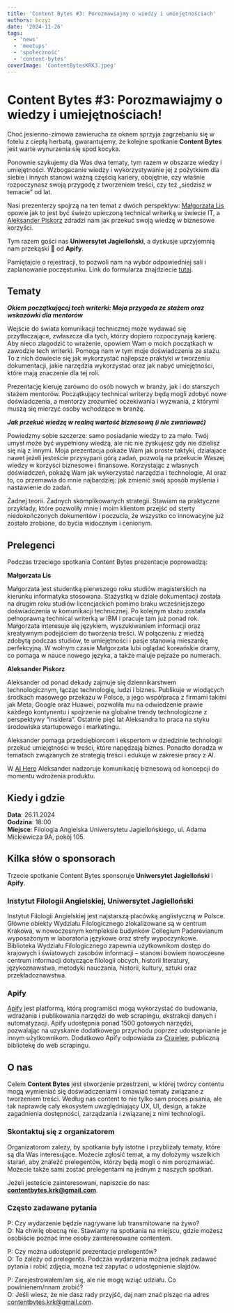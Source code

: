 ```yaml
---
title: 'Content Bytes #3: Porozmawiajmy o wiedzy i umiejętnościach'
authors: bczyz
date: '2024-11-26'
tags:
  - 'news'
  - 'meetups'
  - 'społeczność'
  - 'content-bytes'
coverImage: 'ContentBytesKRK3.jpeg'
---
```


# Content Bytes #3: Porozmawiajmy o wiedzy i umiejętnościach!

Choć jesienno-zimowa zawierucha za oknem sprzyja zagrzebaniu się w fotelu z
ciepłą herbatą, gwarantujemy, że kolejne spotkanie **Content Bytes** jest warte
wynurzenia się spod kocyka.

<!--truncate-->

Ponownie szykujemy dla Was dwa tematy, tym razem w obszarze wiedzy i
umiejętności. Wzbogacanie wiedzy i wykorzystywanie jej z pożytkiem dla siebie i
innych stanowi ważną częścią kariery, obojętnie, czy właśnie rozpoczynasz swoją
przygodę z tworzeniem treści, czy też „siedzisz w temacie” od lat.

Nasi prezenterzy spojrzą na ten temat z dwóch perspektyw:
[Małgorzata Lis](https://www.linkedin.com/in/lis-malgorzata/) opowie jak to jest
być świeżo upieczoną technical writerką w świecie IT, a
[Aleksander Piskorz](https://www.linkedin.com/in/aleksanderpiskorz/) zdradzi nam
jak przekuć swoją wiedzę w biznesowe korzyści.

Tym razem gości nas **Uniwersytet Jagielloński**, a dyskusje uprzyjemnią nam
przekąski :pizza: od **Apify**.

Pamiętajcie o rejestracji, to pozwoli nam na wybór odpowiedniej sali i
zaplanowanie poczęstunku. Link do formularza znajdziecie
[tutaj](https://forms.gle/jNPKssKkdxeuCqMJ6).

## Tematy

**_Okiem początkującej tech writerki: Moja przygoda ze stażem oraz wskazówki dla
mentorów_**

Wejście do świata komunikacji technicznej może wydawać się przytłaczające,
zwłaszcza dla tych, którzy dopiero rozpoczynają karierę. Aby nieco złagodzić to
wrażenie, opowiem Wam o moich początkach w zawodzie tech writerki. Pomogą nam w
tym moje doświadczenia ze stażu. To z nich dowiecie się jak wykorzystać
najlepsze praktyki w tworzeniu dokumentacji, jakie narzędzia wykorzystać oraz
jak nabyć umiejętności, które mają znaczenie dla tej roli.

Prezentację kieruję zarówno do osób nowych w branży, jak i do starszych stażem
mentorów. Początkujący technical writerzy będą mogli zdobyć nowe doświadczenia,
a mentorzy zrozumieć oczekiwania i wyzwania, z którymi muszą się mierzyć osoby
wchodzące w branżę.

**_Jak przekuć wiedzę w realną wartość biznesową (i nie zwariować)_**

Powiedzmy sobie szczerze: samo posiadanie wiedzy to za mało. Twój umysł może być
wypełniony wiedzą, ale nic nie zyskujesz gdy nie dzielisz się nią z innymi. Moja
prezentacja pokaże Wam jak proste taktyki, działajace nawet jeżeli jesteście
przysypani górą zadań, pozwolą na przekucie Waszej wiedzy w korzyści biznesowe i
finansowe. Korzystając z własnych doświadczeń, pokażę Wam jak wykorzystać
narzędzia i technologie, AI oraz to, co przemawia do mnie najbardziej: jak
zmienić swój sposób myślenia i nastawienie do zadań.

Żadnej teorii. Żadnych skomplikowanych strategii. Stawiam na praktyczne
przykłady, które pozwoliły mnie i moim klientom przejść od sterty
niedokończonych dokumentów i poczucia, że wszystko co innowacyjne już zostało
zrobione, do bycia widocznym i cenionym.

## Prelegenci

Podczas trzeciego spotkania Content Bytes prezentacje poprowadzą:

**Małgorzata Lis**

Małgorzata jest studentką pierwszego roku studiów magisterskich na kierunku
informatyka stosowana. Stażystką w dziale dokumentacji została na drugim roku
studiów licencjackich pomimo braku wcześniejszego doświadczenia w komunikacji
technicznej. Po kolejnym stażu została pełnoprawną technical writerką w IBM i
pracuje tam już ponad rok. Małgorzata interesuje się językiem, wyszukiwaniem
informacji oraz kreatywnym podejściem do tworzenia treści. W połączeniu z wiedzą
zdobytą podczas studiów, te umiejętności i pasje stanowią mieszankę perfekcyjną.
W wolnym czasie Małgorzata lubi oglądać koreańskie dramy, co pomaga w nauce
nowego języka, a także maluje pejzaże po numerach.

**Aleksander Piskorz**

Aleksander od ponad dekady zajmuje się dziennikarstwem technologicznym, łącząc
technologię, ludzi i biznes. Publikuje w wiodących środkach masowego przekazu w
Polsce, a jego współpraca z firmami takimi jak Meta, Google oraz Huawei,
pozwoliła mu na odwiedzenie prawie każdego kontynentu i spojrzenie na globalne
trendy technologiczne z perspektywy “insidera”. Ostatnie pięć lat Aleksandra to
praca na styku środowiska startupowego i marketingu.

Aleksander pomaga przedsiębiorcom i ekspertom w dziedzinie technologii przekuć
umiejętności w treści, które napędzają biznes. Ponadto doradza w tematach
związanych ze strategią treści i edukuje w zakresie pracy z AI.

W [AI Hero](https://aihero.pl/) Aleksander nadzoruje komunikację biznesową od
koncepcji do momentu wdrożenia produktu.

## Kiedy i gdzie

**Data**: 26.11.2024 <br /> **Godzina**: 18:00 <br /> **Miejsce**: Filologia
Angielska Uniwersytetu Jagiellońskiego, ul. Adama Mickiewicza 9A, pokój 105.

## Kilka słów o sponsorach

Trzecie spotkanie Content Bytes sponsoruje **Uniwersytet Jagielloński** i
**Apify**.

### Instytut Filologii Angielskiej, Uniwersytet Jagielloński

Instytut Filologii Angielskiej jest najstarszą placówką anglistyczną w Polsce.
Główne obiekty Wydziału Filologicznego zlokalizowane są w centrum Krakowa, w
nowoczesnym kompleksie budynków Collegium Paderevianum wyposażonym w laboratoria
językowe oraz strefy wypoczynkowe. Biblioteka Wydziału Filologicznego zapewnia
użytkownikom dostęp do krajowych i światowych zasobów informacji – stanowi
bowiem nowoczesne centrum informacji dotyczące filologii obcych, historii
literatury, językoznawstwa, metodyki nauczania, historii, kultury, sztuki oraz
przekładoznawstwa.

### Apify

[Apify](https://apify.com/) jest platformą, którą programiści mogą wykorzystać
do budowania, wdrażania i publikowania narzędzi do web scrapingu, ekstrakcji
danych i automatyzacji. Apify udostępnia ponad 1500 gotowych narzędzi,
pozwalając na uzyskanie dodatkowego przychodu poprzez udostępnianie je innym
użytkownikom. Dodatkowo Apify odpowiada za [Crawlee](https://crawlee.dev/),
publiczną bibliotekę do web scrapingu.

## O nas

Celem **Content Bytes** jest stworzenie przestrzeni, w której twórcy contentu
mogą wymieniać się doświadczeniami i omawiać tematy związane z tworzeniem
treści. Według nas content to nie tylko sam proces pisania, ale tak
naprawdę cały ekosystem uwzględniający UX, UI, design, a także zagadnienia
dostępności, zarządzania i związanej z nimi technologii.

### Skontaktuj się z organizatorem

Organizatorom zależy, by spotkania były istotne i przybliżały tematy, które są
dla Was interesujące. Możecie zgłosić temat, a my dołożymy wszelkich starań, aby
znaleźć prelegentów, którzy będą mogli o nim porozmawiać. Możecie także sami
zostać prelegentami na jednym z naszych spotkań.

Jeżeli jesteście zainteresowani, napiszcie do nas:
**contentbytes.krk@gmail.com**.

### Często zadawane pytania

P: Czy wydarzenie będzie nagrywane lub transmitowane na żywo? <br /> O: Na
chwilę obecną nie. Stawiamy na spotkania na miejscu, gdzie możesz osobiście
poznać inne osoby zainteresowane contentem.

P: Czy można udostępnić prezentacje prelegentów? <br /> O: To zależy od
prelegenta. Podczas wydarzenia można jednak zadawać pytania i robić zdjęcia,
można też zapytać o udostępnienie slajdów.

P: Zarejestrowałem/am się, ale nie mogę wziąć udziału. Co powinienem/nnam
zrobić? <br /> O: Jeśli wiesz, że nie dasz rady przyjść, daj nam znać pisząc na
adres [contentbytes.krk@gmail.com](mailto:contentbytes.krk@gmail.com).
